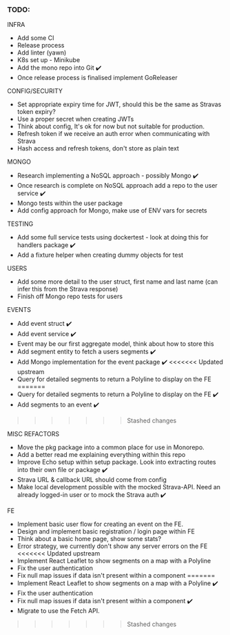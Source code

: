 ### TODO:

INFRA
- Add some CI
- Release process 
- Add linter (yawn)
- K8s set up - Minikube
- Add the mono repo into Git ✔️
- Once release process is finalised implement GoReleaser

CONFIG/SECURITY
- Set appropriate expiry time for JWT, should this be the same as Stravas token expiry?
- Use a proper secret when creating JWTs
- Think about config, It's ok for now but not suitable for production.
- Refresh token if we receive an auth error when communicating with Strava
- Hash access and refresh tokens, don't store as plain text

MONGO
- Research implementing a NoSQL approach - possibly Mongo  ✔️
- Once research is complete on NoSQL approach add a repo to the user service ✔️
- Mongo tests within the user package 
- Add config approach for Mongo, make use of ENV vars for secrets

TESTING
- Add some full service tests using dockertest - look at doing this for handlers package ✔️
- Add a fixture helper when creating dummy objects for test

USERS
- Add some more detail to the user struct, first name and last name (can infer this from the Strava response)
- Finish off Mongo repo tests for users

EVENTS
- Add event struct ✔️
- Add event service ✔️
- Event may be our first aggregate model, think about how to store this
- Add segment entity to fetch a users segments ✔️
- Add Mongo implementation for the event package ✔️
<<<<<<< Updated upstream
- Query for detailed segments to return a Polyline to display on the FE
=======
- Query for detailed segments to return a Polyline to display on the FE ✔️
- Add segments to an event ✔️
>>>>>>> Stashed changes

MISC REFACTORS
- Move the pkg package into a common place for use in Monorepo.
- Add a better read me explaining everything within this repo
- Improve Echo setup within setup package. Look into extracting routes into their own file or package ✔️
- Strava URL & callback URL should come from config
- Make local development possible with the mocked Strava-API. Need an already logged-in user or to mock the
Strava auth ✔️

FE
- Implement basic user flow for creating an event on the FE.
- Design and implement basic registration / login page within FE
- Think about a basic home page, show some stats?
- Error strategy, we currently don't show any server errors on the FE
<<<<<<< Updated upstream
- Implement React Leaflet to show segments on a map with a Polyline
- Fix the user authentication
- Fix null map issues if data isn't present within a component
=======
- Implement React Leaflet to show segments on a map with a Polyline ✔️
- Fix the user authentication 
- Fix null map issues if data isn't present within a component ✔️
- Migrate to use the Fetch API.
>>>>>>> Stashed changes

